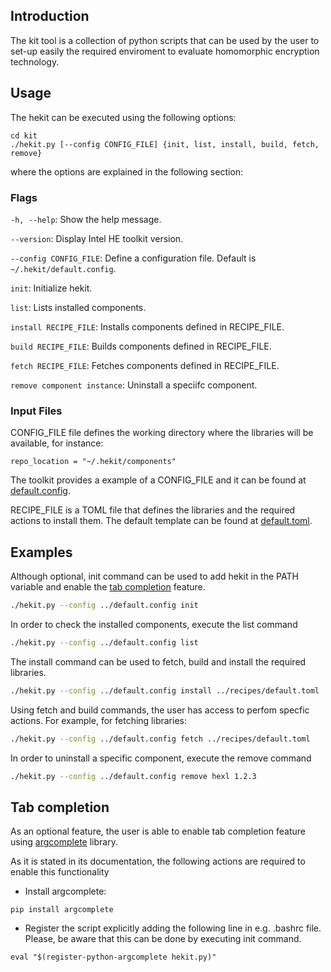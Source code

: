 ## Introduction
The kit tool is a collection of python scripts that can be used by the user to set-up easily the required enviroment to evaluate homomorphic encryption technology.

## Usage
The hekit can be executed using the following options:
```
cd kit
./hekit.py [--config CONFIG_FILE] {init, list, install, build, fetch, remove}
```
where the options are explained in the following section:

### Flags

`-h, --help`: Show the help message.

`--version`: Display Intel HE toolkit version.

`--config CONFIG_FILE`: Define a configuration file. Default is `~/.hekit/default.config`.

`init`: Initialize hekit.

`list`: Lists installed components.

`install RECIPE_FILE`: Installs components defined in RECIPE_FILE.

`build RECIPE_FILE`: Builds components defined in RECIPE_FILE.

`fetch RECIPE_FILE`: Fetches components defined in RECIPE_FILE.

`remove component instance`: Uninstall a speciifc component.

### Input Files

CONFIG_FILE file defines the working directory where the libraries will be available, for instance:
```
repo_location = "~/.hekit/components"
```
The toolkit provides a example of a CONFIG_FILE and it can be found at [default.config](../default.config).

RECIPE_FILE is a TOML file that defines the libraries and the required actions to install them. The default template can be found at [default.toml](../recipes/default.toml).

## Examples

Although optional, init command can be used to add hekit in the PATH variable and enable the [tab completion](#tab-completion) feature.
```bash
./hekit.py --config ../default.config init
```

In order to check the installed components, execute the list command
```bash
./hekit.py --config ../default.config list
```

The install command can be used to fetch, build and install the required libraries.
```bash
./hekit.py --config ../default.config install ../recipes/default.toml
```

Using fetch and build commands, the user has access to perfom specfic actions. For example, for fetching libraries:
```bash
./hekit.py --config ../default.config fetch ../recipes/default.toml
```

In order to uninstall a specific component, execute the remove command
```bash
./hekit.py --config ../default.config remove hexl 1.2.3
```

## Tab completion 
As an optional feature, the user is able to enable tab completion feature using [argcomplete](https://kislyuk.github.io/argcomplete/) library.

As it is stated in its documentation, the following actions are required to enable this functionality 
- Install argcomplete: 
```
pip install argcomplete
```

- Register the script explicitly adding the following line in e.g. .bashrc file. Please, be aware that this can be done by executing init command.
```
eval "$(register-python-argcomplete hekit.py)"
```


